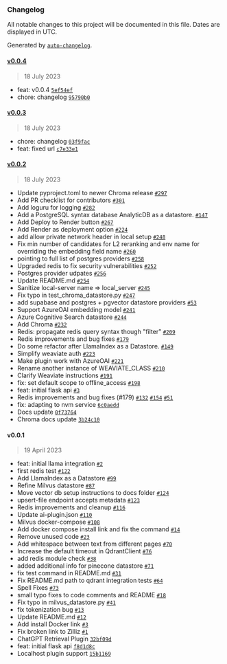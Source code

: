 ### Changelog

All notable changes to this project will be documented in this file. Dates are displayed in UTC.

Generated by [`auto-changelog`](https://github.com/CookPete/auto-changelog).

#### [v0.0.4](https://github.com/nevermined-io/chatgpt-elvis-plugin/compare/v0.0.3...v0.0.4)

> 18 July 2023

- feat: v0.0.4 [`5ef54ef`](https://github.com/nevermined-io/chatgpt-elvis-plugin/commit/5ef54efe32ad28e4531985d381848daf6eb88a8c)
- chore: changelog [`95790b0`](https://github.com/nevermined-io/chatgpt-elvis-plugin/commit/95790b0cc8c74ddc54d8c5076116de2d4d259469)

#### [v0.0.3](https://github.com/nevermined-io/chatgpt-elvis-plugin/compare/v0.0.2...v0.0.3)

> 18 July 2023

- chore: changelog [`03f9fac`](https://github.com/nevermined-io/chatgpt-elvis-plugin/commit/03f9facf621f5c78b6b90ea69a82deb32e6b56a9)
- feat: fixed url [`c7e33e1`](https://github.com/nevermined-io/chatgpt-elvis-plugin/commit/c7e33e1d4054609b4c87810f5d9ef9565d8b01cf)

#### [v0.0.2](https://github.com/nevermined-io/chatgpt-elvis-plugin/compare/v0.0.1...v0.0.2)

> 18 July 2023

- Update pyproject.toml to newer Chroma release  [`#297`](https://github.com/nevermined-io/chatgpt-elvis-plugin/pull/297)
- Add PR checklist for contributors [`#301`](https://github.com/nevermined-io/chatgpt-elvis-plugin/pull/301)
- Add loguru for logging [`#282`](https://github.com/nevermined-io/chatgpt-elvis-plugin/pull/282)
- Add a PostgreSQL syntax database AnalyticDB as a datastore. [`#147`](https://github.com/nevermined-io/chatgpt-elvis-plugin/pull/147)
- Add Deploy to Render button [`#267`](https://github.com/nevermined-io/chatgpt-elvis-plugin/pull/267)
- Add Render as deployment option [`#224`](https://github.com/nevermined-io/chatgpt-elvis-plugin/pull/224)
- add allow private network header in local setup [`#248`](https://github.com/nevermined-io/chatgpt-elvis-plugin/pull/248)
- Fix min number of candidates for L2 reranking and env name for overriding the embedding field name [`#260`](https://github.com/nevermined-io/chatgpt-elvis-plugin/pull/260)
- pointing to full list of postgres providers [`#258`](https://github.com/nevermined-io/chatgpt-elvis-plugin/pull/258)
- Upgraded redis to fix security vulnerabilities [`#252`](https://github.com/nevermined-io/chatgpt-elvis-plugin/pull/252)
- Postgres provider udpates [`#256`](https://github.com/nevermined-io/chatgpt-elvis-plugin/pull/256)
- Update README.md [`#254`](https://github.com/nevermined-io/chatgpt-elvis-plugin/pull/254)
- Sanitize local-server name =&gt; local_server [`#245`](https://github.com/nevermined-io/chatgpt-elvis-plugin/pull/245)
- Fix typo in test_chroma_datastore.py [`#247`](https://github.com/nevermined-io/chatgpt-elvis-plugin/pull/247)
- add supabase and postgres + pgvector datastore providers [`#53`](https://github.com/nevermined-io/chatgpt-elvis-plugin/pull/53)
- Support AzureOAI embedding model [`#241`](https://github.com/nevermined-io/chatgpt-elvis-plugin/pull/241)
- Azure Cognitive Search datastore [`#244`](https://github.com/nevermined-io/chatgpt-elvis-plugin/pull/244)
- Add Chroma [`#232`](https://github.com/nevermined-io/chatgpt-elvis-plugin/pull/232)
- Redis: propagate redis query syntax though "filter" [`#209`](https://github.com/nevermined-io/chatgpt-elvis-plugin/pull/209)
- Redis improvements and bug fixes [`#179`](https://github.com/nevermined-io/chatgpt-elvis-plugin/pull/179)
- Do some refactor after LlamaIndex as a Datastore. [`#149`](https://github.com/nevermined-io/chatgpt-elvis-plugin/pull/149)
- Simplify weaviate auth [`#223`](https://github.com/nevermined-io/chatgpt-elvis-plugin/pull/223)
- Make plugin work with AzureOAI [`#221`](https://github.com/nevermined-io/chatgpt-elvis-plugin/pull/221)
- Rename another instance of WEAVIATE_CLASS [`#210`](https://github.com/nevermined-io/chatgpt-elvis-plugin/pull/210)
- Clarify Weaviate instructions [`#191`](https://github.com/nevermined-io/chatgpt-elvis-plugin/pull/191)
- fix: set default scope to offline_access [`#198`](https://github.com/nevermined-io/chatgpt-elvis-plugin/pull/198)
- feat: initial flask api [`#3`](https://github.com/nevermined-io/chatgpt-elvis-plugin/pull/3)
- Redis improvements and bug fixes (#179) [`#132`](https://github.com/nevermined-io/chatgpt-elvis-plugin/issues/132) [`#154`](https://github.com/nevermined-io/chatgpt-elvis-plugin/issues/154) [`#51`](https://github.com/nevermined-io/chatgpt-elvis-plugin/issues/51)
- fix: adapting to nvm service [`6c0aedd`](https://github.com/nevermined-io/chatgpt-elvis-plugin/commit/6c0aedd7472633dc66fcb095d6e5776b16e677ee)
- Docs update [`0f73764`](https://github.com/nevermined-io/chatgpt-elvis-plugin/commit/0f737649289fe392ec9a68ccda4cfbb8aeee4bff)
- Chroma docs update [`3b24c10`](https://github.com/nevermined-io/chatgpt-elvis-plugin/commit/3b24c1091d2fdc02722da6974debdc559a8b017d)

#### v0.0.1

> 19 April 2023

- feat: initial llama integration [`#2`](https://github.com/nevermined-io/chatgpt-elvis-plugin/pull/2)
- first redis test [`#122`](https://github.com/nevermined-io/chatgpt-elvis-plugin/pull/122)
- Add LlamaIndex as a Datastore [`#99`](https://github.com/nevermined-io/chatgpt-elvis-plugin/pull/99)
- Refine Milvus datastore [`#87`](https://github.com/nevermined-io/chatgpt-elvis-plugin/pull/87)
- Move vector db setup instructions to docs folder [`#124`](https://github.com/nevermined-io/chatgpt-elvis-plugin/pull/124)
- upsert-file endpoint accepts metadata [`#123`](https://github.com/nevermined-io/chatgpt-elvis-plugin/pull/123)
- Redis improvements and cleanup [`#116`](https://github.com/nevermined-io/chatgpt-elvis-plugin/pull/116)
- Update ai-plugin.json [`#110`](https://github.com/nevermined-io/chatgpt-elvis-plugin/pull/110)
- Milvus docker-compose [`#108`](https://github.com/nevermined-io/chatgpt-elvis-plugin/pull/108)
- Add docker compose install link and fix the command [`#14`](https://github.com/nevermined-io/chatgpt-elvis-plugin/pull/14)
- Remove unused code [`#23`](https://github.com/nevermined-io/chatgpt-elvis-plugin/pull/23)
- Add whitespace between text from different pages [`#70`](https://github.com/nevermined-io/chatgpt-elvis-plugin/pull/70)
- Increase the default timeout in QdrantClient [`#76`](https://github.com/nevermined-io/chatgpt-elvis-plugin/pull/76)
- add redis module check [`#38`](https://github.com/nevermined-io/chatgpt-elvis-plugin/pull/38)
- added additional info for pinecone datastore [`#71`](https://github.com/nevermined-io/chatgpt-elvis-plugin/pull/71)
- fix test command in README.md [`#31`](https://github.com/nevermined-io/chatgpt-elvis-plugin/pull/31)
- Fix README.md path to qdrant integration tests [`#64`](https://github.com/nevermined-io/chatgpt-elvis-plugin/pull/64)
- Spell Fixes [`#73`](https://github.com/nevermined-io/chatgpt-elvis-plugin/pull/73)
- small typo fixes to code comments and README [`#18`](https://github.com/nevermined-io/chatgpt-elvis-plugin/pull/18)
- Fix typo in milvus_datastore.py [`#41`](https://github.com/nevermined-io/chatgpt-elvis-plugin/pull/41)
- fix tokenization bug [`#13`](https://github.com/nevermined-io/chatgpt-elvis-plugin/pull/13)
- Update README.md [`#12`](https://github.com/nevermined-io/chatgpt-elvis-plugin/pull/12)
- Add install Docker link [`#3`](https://github.com/nevermined-io/chatgpt-elvis-plugin/pull/3)
- Fix broken link to Zilliz [`#1`](https://github.com/nevermined-io/chatgpt-elvis-plugin/pull/1)
- ChatGPT Retrieval Plugin [`32bf09d`](https://github.com/nevermined-io/chatgpt-elvis-plugin/commit/32bf09d16c4341571b530dd319d6678cb00f2d44)
- feat: initial flask api [`f8d1d8c`](https://github.com/nevermined-io/chatgpt-elvis-plugin/commit/f8d1d8cb024fe6d32840cb1935ceff0c1ce8b228)
- Localhost plugin support [`15b1169`](https://github.com/nevermined-io/chatgpt-elvis-plugin/commit/15b116906621b43f7be08f9f316fdd0be2ac1b63)
